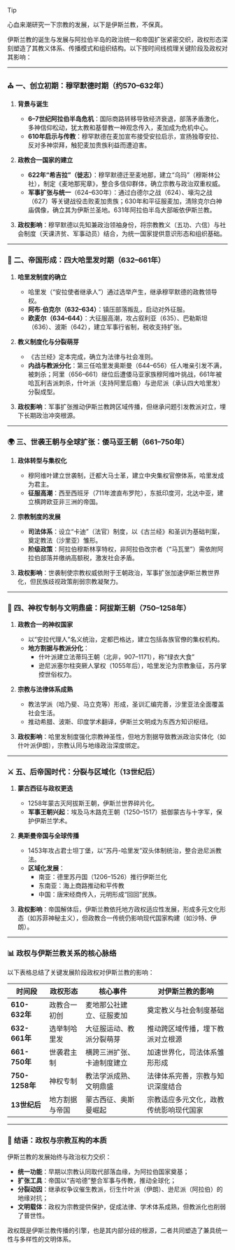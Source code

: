 > [!Tip]
> 心血来潮研究一下宗教的发展，以下是伊斯兰教，不保真。



伊斯兰教的诞生与发展与阿拉伯半岛的政治统一和帝国扩张紧密交织，政权形态深刻塑造了其教义体系、传播模式和组织结构。以下按时间线梳理关键阶段及政权对其影响：

---

### ⛪ **一、创立初期：穆罕默德时期（约570–632年）**
1. **背景与诞生**  
   - **6–7世纪阿拉伯半岛危机**：国际商路转移导致经济衰退，部落矛盾激化，多神信仰松动，犹太教和基督教一神观念传入，麦加成为危机中心。  
   - **610年启示与传教**：穆罕默德在麦加宣布接受安拉启示，宣扬独尊安拉、反对多神崇拜，触犯麦加贵族利益而遭迫害。

2. **政教合一国家的建立**  
   - **622年“希吉拉”（徙志）**：穆罕默德迁至麦地那，建立“乌玛”（穆斯林公社），制定《麦地那宪章》，整合多信仰群体，确立宗教与政治双重权威。  
   - **军事扩张与统一**（624–630年）：通过白德尔之战（624）、壕沟之战（627）等关键战役击败麦加贵族；630年和平征服麦加，清除克尔白神庙偶像，确立其为伊斯兰圣地。631年阿拉伯半岛大部皈依伊斯兰教。

3. **政权影响**：穆罕默德以先知兼政治领袖身份，将宗教教义（五功、六信）与社会制度（天课济贫、军事动员）结合，为统一国家提供意识形态和组织基础。

---

### 🏰 **二、帝国形成：四大哈里发时期（632–661年）**
1. **哈里发制度的确立**  
   - 哈里发（“安拉使者继承人”）通过选举产生，继承穆罕默德的政教领导权。  
   - **阿布·伯克尔（632–634）**：镇压部落叛乱，启动对外征服。  
   - **欧麦尔（634–644）**：大征服高潮，攻占叙利亚（635）、巴勒斯坦（636）、波斯（642），建立军事行省制，税收支持扩张。

2. **教义制度化与分裂萌芽**  
   - 《古兰经》定本完成，确立为法律与社会准则。  
   - **内战与教派分化**：第三任哈里发奥斯曼（644–656）任人唯亲引发不满，被刺杀；阿里（656–661）继位后遭倭马亚家族穆阿维叶挑战，661年被哈瓦利吉派刺杀，什叶派（支持阿里后裔）与逊尼派（承认四大哈里发）分裂成型。

3. **政权影响**：军事扩张推动伊斯兰教跨区域传播，但继承问题引发教派对立，埋下长期政治冲突根源。

---

### 🌍 **三、世袭王朝与全球扩张：倭马亚王朝（661–750年）**
1. **政体转型与集权化**  
   - 穆阿维叶建立世袭制，迁都大马士革，建立中央集权官僚体系，哈里发成为君主。  
   - **征服高潮**：西至西班牙（711年渡直布罗陀），东抵印度河，北达中亚，建立横跨欧亚非三洲的帝国。

2. **宗教制度的发展**  
   - **司法体系**：设立“卡迪”（法官）制度，以《古兰经》和圣训为基础判案，奠定教法（沙里亚）雏形。  
   - **阶级政策**：阿拉伯穆斯林享特权，非阿拉伯改宗者（“马瓦里”）需依附阿拉伯部落并缴纳高额税，激发社会矛盾。

3. **政权影响**：世袭制使宗教权威依附于王朝政治，军事扩张加速伊斯兰教世界化，但民族歧视政策削弱宗教凝聚力。

---

### 📜 **四、神权专制与文明鼎盛：阿拔斯王朝（750–1258年）**
1. **政教合一的神权国家**  
   - 以“安拉代理人”名义统治，定都巴格达，建立包括各族官僚的集权机构。  
   - **地方割据与教派分化**：  
     - 什叶派建立法蒂玛王朝（北非，907–1171），称“绿衣大食”  
     - 逊尼派塞尔柱突厥人掌权（1055年后），哈里发沦为宗教象征，苏丹掌控世俗权力。

2. **宗教与法律体系成熟**  
   - 教法学派（哈乃斐、马立克等）形成，圣训汇编完善，沙里亚法全面覆盖社会生活。  
   - 推动希腊、波斯、印度学术翻译，伊斯兰文明成为东西方知识枢纽。

3. **政权影响**：哈里发制度强化宗教神圣性，但地方割据导致教派政治实体化（如什叶派伊朗），宗教认同与地缘政治深度绑定。

---

### ⚔️ **五、后帝国时代：分裂与区域化（13世纪后）**
1. **蒙古西征与政权更迭**  
   - 1258年蒙古灭阿拔斯王朝，伊斯兰世界碎片化。  
   - **军事王朝兴起**：埃及马木路克王朝（1250–1517）抵御蒙古与十字军，保护伊斯兰学术。

2. **奥斯曼帝国与全球传播**  
   - 1453年攻占君士坦丁堡，以“苏丹-哈里发”双头体制统治，整合逊尼派教法。  
   - **区域化发展**：  
     - 南亚：德里苏丹国（1206–1526）推行伊斯兰化  
     - 东南亚：海上商路推动和平传教  
     - 中国：唐宋经商传入，元明形成“回回”民族。

3. **政权影响**：帝国解体后，伊斯兰教依托地方政权适应性发展，形成多元文化形态（如苏菲神秘主义），但政教合一传统仍影响现代国家构建（如沙特、伊朗）。

---

### 📊 **政权与伊斯兰教关系的核心脉络**
以下表格总结了关键发展阶段政权对伊斯兰教的影响：

| **时间段**       | **政权形态**         | **核心事件**                  | **对伊斯兰教的影响**                     |
|------------------|----------------------|-------------------------------|------------------------------------------|
| **610-632年**    | 政教合一初创         | 麦地那公社建立、征服麦加      | 奠定教义与社会制度基础                   |
| **632-661年**    | 选举制哈里发         | 大征服运动、教派分裂萌芽      | 推动跨区域传播，埋下教派对立根源         |
| **661-750年**    | 世袭君主制           | 横跨三洲扩张、卡迪制度建立    | 加速世界化，司法体系雏形形成             |
| **750-1258年**   | 神权专制             | 教法学派成熟、文明鼎盛        | 法律体系完善，宗教与知识深度结合         |
| **13世纪后**     | 地方割据与帝国       | 蒙古西征、奥斯曼崛起          | 宗教适应多元文化，政教传统影响现代国家   |

---

### 💎 **结语：政权与宗教互构的本质**
伊斯兰教的发展始终与政治权力交织：  
- **统一功能**：早期以宗教认同取代部落血缘，为阿拉伯国家奠基；  
- **扩张工具**：帝国以“吉哈德”整合军事与传教，推动全球化；  
- **分裂动因**：继承权争议催生教派，衍生什叶派（伊朗）、逊尼派（阿拉伯）的地缘对抗；  
- **文明载体**：政权为宗教提供保护，促成法律、学术体系成熟，但教派化也削弱了普世性。  

政权既是伊斯兰教传播的引擎，也是其内部分歧的根源，二者共同塑造了兼具统一性与多样性的文明体系。